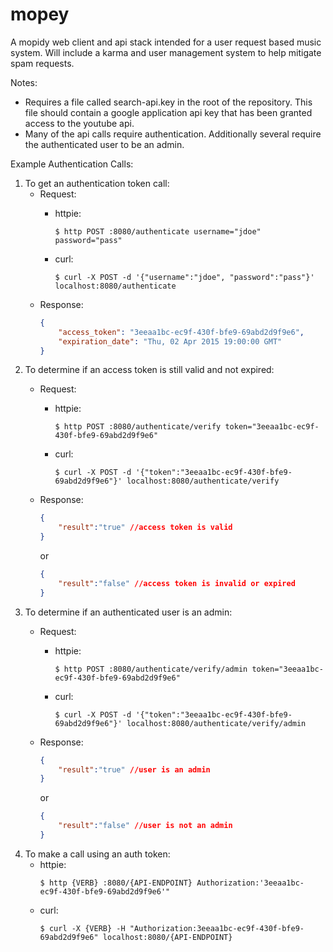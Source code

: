 # mopey
A mopidy web client and api stack intended for a user request based music system. Will include a karma and user management system to help mitigate spam requests.

Notes:
- Requires a file called search-api.key in the root of the repository. This file should contain a google application api key that has been granted access to the youtube api.
- Many of the api calls require authentication. Additionally several require the authenticated user to be an admin.



Example Authentication Calls:
1. To get an authentication token call:
    - Request:
        - httpie:
            ```shell
            $ http POST :8080/authenticate username="jdoe" password="pass"
            ```

        - curl:
            ```shell
            $ curl -X POST -d '{"username":"jdoe", "password":"pass"}' localhost:8080/authenticate
            ```
    - Response:
        ```json
        {
            "access_token": "3eeaa1bc-ec9f-430f-bfe9-69abd2d9f9e6",
            "expiration_date": "Thu, 02 Apr 2015 19:00:00 GMT"
        }
        ```
2. To determine if an access token is still valid and not expired:
    - Request:
        - httpie:
            ```shell
            $ http POST :8080/authenticate/verify token="3eeaa1bc-ec9f-430f-bfe9-69abd2d9f9e6"
            ```
        - curl:
            ```shell
            $ curl -X POST -d '{"token":"3eeaa1bc-ec9f-430f-bfe9-69abd2d9f9e6"}' localhost:8080/authenticate/verify
            ```
    - Response:
        ```json
        {
            "result":"true" //access token is valid
        }
        ```
        or

        ```json
        {
            "result":"false" //access token is invalid or expired
        }
        ```
3. To determine if an authenticated user is an admin:
    - Request:
        - httpie:
            ```shell
            $ http POST :8080/authenticate/verify/admin token="3eeaa1bc-ec9f-430f-bfe9-69abd2d9f9e6"
            ```
        - curl:
            ```shell
            $ curl -X POST -d '{"token":"3eeaa1bc-ec9f-430f-bfe9-69abd2d9f9e6"}' localhost:8080/authenticate/verify/admin
            ```
    - Response:
        ```json
        {
            "result":"true" //user is an admin
        }
        ```
        or

        ```json
        {
            "result":"false" //user is not an admin
        }
        ```
4. To make a call using an auth token:
    - httpie:
        ```shell
        $ http {VERB} :8080/{API-ENDPOINT} Authorization:'3eeaa1bc-ec9f-430f-bfe9-69abd2d9f9e6'"
        ```
    - curl:
        ```shell
        $ curl -X {VERB} -H "Authorization:3eeaa1bc-ec9f-430f-bfe9-69abd2d9f9e6" localhost:8080/{API-ENDPOINT} 
        ```

